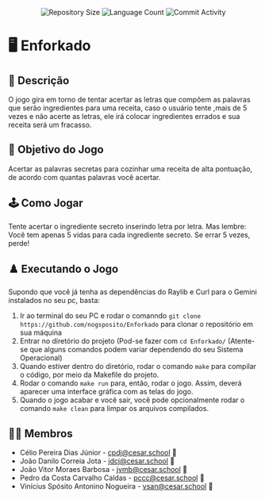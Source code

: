 <p align="center">
  <img
    src="https://img.shields.io/github/repo-size/nogsposito/Enforkado?style=flat"
    alt="Repository Size"
  />
  <img
    src="https://img.shields.io/github/languages/count/nogsposito/Enforkado?style=flat&logo=c"
    alt="Language Count"
  />
  <img
    src="https://img.shields.io/github/commit-activity/t/nogsposito/Enforkado?style=flat&logo=github"
    alt="Commit Activity"
  />
</p>

# 🖥️ Enforkado

## 📄 Descrição

O jogo gira em torno de tentar acertar as letras que compõem as palavras que serão ingredientes para uma receita, caso o usuário tente ,mais de 5 vezes e não acerte as letras, ele irá colocar ingredientes errados e sua receita será um fracasso.

## 🎲 Objetivo do Jogo

Acertar as palavras secretas para cozinhar uma receita de alta pontuação, de acordo com quantas palavras você acertar.

## 🕹️ Como Jogar

Tente acertar o ingrediente secreto inserindo letra por letra. Mas lembre: Você tem apenas 5 vidas para cada ingrediente secreto. Se errar 5 vezes, perde!

## ♟️ Executando o Jogo

Supondo que você já tenha as dependências do Raylib e Curl para o Gemini instalados no seu pc, basta:

1. Ir ao terminal do seu PC e rodar o comanndo `git clone https://github.com/nogsposito/Enforkado` para clonar o repositório em sua máquina
2. Entrar no diretório do projeto (Pod-se fazer com `cd Enforkado/` (Atente-se que alguns comandos podem variar dependendo do seu Sistema Operacional)
3. Quando estiver dentro do diretório, rodar o comando `make` para compilar o código, por meio da Makefile do projeto.
4. Rodar o comando `make run` para, então, rodar o jogo. Assim, deverá aparecer uma interface gráfica com as telas do jogo.
5. Quando o jogo acabar e você sair, você pode opcionalmente rodar o comando `make clean` para limpar os arquivos compilados.

## 👩‍💻 Membros

* Célio Pereira Dias Júnior - cpdj@cesar.school 📩
* João Danilo Correia Jota - jdcj@cesar.school 📩
* João Vitor Moraes Barbosa - jvmb@cesar.school 📩
* Pedro da Costa Carvalho Caldas - pccc@cesar.school 📩
* Vinícius Spósito Antonino Nogueira - vsan@cesar.school 📩
